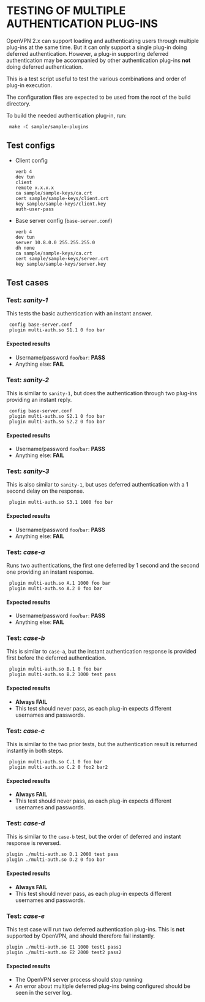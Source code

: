 # TESTING OF MULTIPLE AUTHENTICATION PLUG-INS


OpenVPN 2.x can support loading and authenticating users through multiple
plug-ins at the same time.  But it can only support a single plug-in doing
deferred authentication.  However, a plug-in supporting deferred
authentication may be accompanied by other authentication plug-ins **not**
doing deferred authentication.

This is a test script useful to test the various combinations and order of
plug-in execution.

The configuration files are expected to be used from the root of the build
directory.

To build the needed authentication plug-in, run:

     make -C sample/sample-plugins


## Test configs

* Client config

      verb 4
      dev tun
      client
      remote x.x.x.x
      ca sample/sample-keys/ca.crt
      cert sample/sample-keys/client.crt
      key sample/sample-keys/client.key
      auth-user-pass

* Base server config (`base-server.conf`)

      verb 4
      dev tun
      server 10.8.0.0 255.255.255.0
      dh none
      ca sample/sample-keys/ca.crt
      cert sample/sample-keys/server.crt
      key sample/sample-keys/server.key


## Test cases

### Test: *sanity-1*

This tests the basic authentication with an instant answer.

     config base-server.conf
     plugin multi-auth.so S1.1 0 foo bar

#### Expected results
 - Username/password `foo`/`bar`: **PASS**
 - Anything else: **FAIL**


### Test: *sanity-2*

This is similar to `sanity-1`, but does the authentication
through two plug-ins providing an instant reply.

     config base-server.conf
     plugin multi-auth.so S2.1 0 foo bar
     plugin multi-auth.so S2.2 0 foo bar

#### Expected results
 - Username/password `foo`/`bar`: **PASS**
 - Anything else: **FAIL**


### Test: *sanity-3*

This is also similar to `sanity-1`, but uses deferred authentication
with a 1 second delay on the response.

     plugin multi-auth.so S3.1 1000 foo bar

#### Expected results
 - Username/password `foo`/`bar`: **PASS**
 - Anything else: **FAIL**


### Test: *case-a*

Runs two authentications, the first one deferred by 1 second and the
second one providing an instant response.

     plugin multi-auth.so A.1 1000 foo bar
     plugin multi-auth.so A.2 0 foo bar

#### Expected results
 - Username/password `foo`/`bar`: **PASS**
 - Anything else: **FAIL**


### Test: *case-b*

This is similar to `case-a`, but the instant authentication response
is provided first before the deferred authentication.

     plugin multi-auth.so B.1 0 foo bar
     plugin multi-auth.so B.2 1000 test pass

#### Expected results
 - **Always FAIL**
 - This test should never pass, as each plug-in expects different
   usernames and passwords.


### Test: *case-c*

This is similar to the two prior tests, but the authentication result
is returned instantly in both steps.

     plugin multi-auth.so C.1 0 foo bar
     plugin multi-auth.so C.2 0 foo2 bar2

#### Expected results
 - **Always FAIL**
 - This test should never pass, as each plug-in expects different
   usernames and passwords.


### Test: *case-d*

This is similar to the `case-b` test, but the order of deferred
and instant response is reversed.

    plugin ./multi-auth.so D.1 2000 test pass
    plugin ./multi-auth.so D.2 0 foo bar

#### Expected results
 - **Always FAIL**
 - This test should never pass, as each plug-in expects different
   usernames and passwords.


### Test: *case-e*

This test case will run two deferred authentication plug-ins.  This is
**not** supported by OpenVPN, and should therefore fail instantly.

    plugin ./multi-auth.so E1 1000 test1 pass1
    plugin ./multi-auth.so E2 2000 test2 pass2

#### Expected results
 - The OpenVPN server process should stop running
 - An error about multiple deferred plug-ins being configured
   should be seen in the server log.
